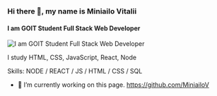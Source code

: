 ### Hi there 👋, my name is Miniailo Vitalii
#### I am GOIT Student Full Stack Web Developer
![I am GOIT Student Full Stack Web Developer](https://www.mindinventory.com/api/image/admin/infographics/banner/fullstack.jpg)

I study HTML, CSS, JavaScript, React, Node

Skills: NODE / REACT / JS / HTML / CSS / SQL

- 🔭 I’m currently working on this page. 
https://github.com/MiniailoV



